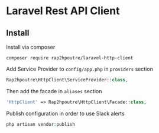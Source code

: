 # Laravel Rest API Client

## Install

Install via composer
```
composer require rap2hpoutre/laravel-http-client
```
Add Service Provider to `config/app.php` in `providers` section
```php
Rap2hpoutre\HttpClient\ServiceProvider::class,
```

Then add the facade in `aliases` section
```php
'HttpClient' => Rap2hpoutre\HttpClient\Facade::class,
```

Publish configuration in order to use Slack alerts
```php
php artisan vendor:publish
```
